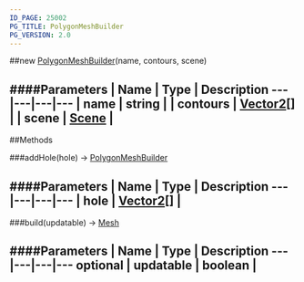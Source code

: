 ```yaml
---
ID_PAGE: 25002
PG_TITLE: PolygonMeshBuilder
PG_VERSION: 2.0
---
```

##new [PolygonMeshBuilder](/classes/PolygonMeshBuilder)(name, contours, scene)

####Parameters
 | Name | Type | Description
---|---|---|---
 | name | string | 
 | contours | [Vector2](/classes/Vector2)[] | 
 | scene | [Scene](/classes/Scene) | 
---



##Methods

###addHole(hole) &rarr; [PolygonMeshBuilder](/classes/PolygonMeshBuilder)

####Parameters
 | Name | Type | Description
---|---|---|---
 | hole | [Vector2](/classes/Vector2)[] | 
---

###build(updatable) &rarr; [Mesh](/classes/Mesh)

####Parameters
 | Name | Type | Description
---|---|---|---
optional | updatable | boolean | 
---
